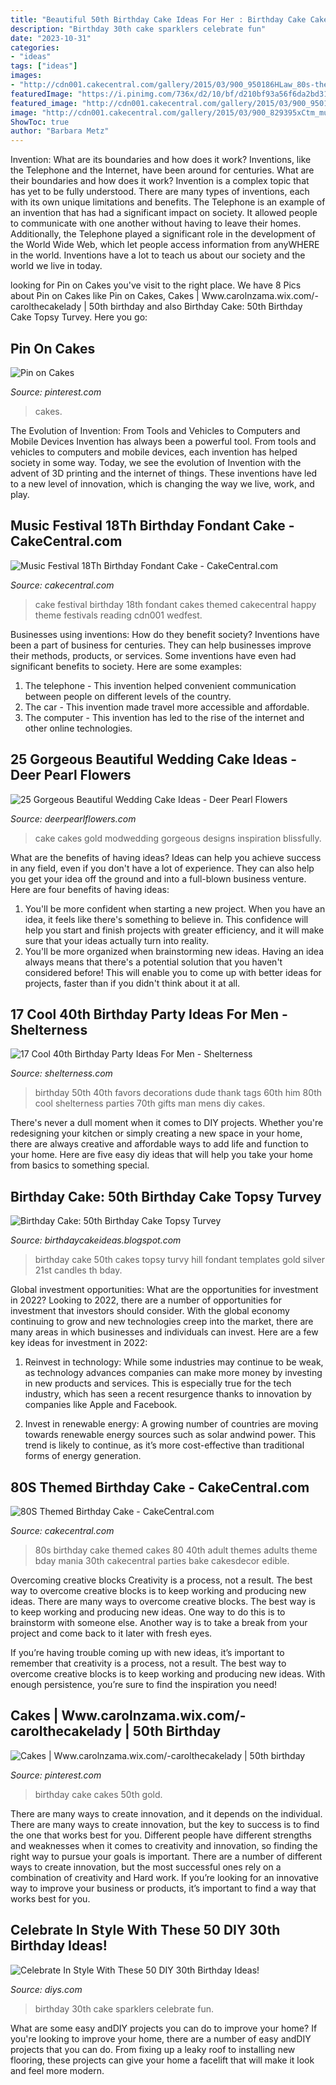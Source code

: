 ```yaml
---
title: "Beautiful 50th Birthday Cake Ideas For Her : Birthday Cake Cakes 50th Gold"
description: "Birthday 30th cake sparklers celebrate fun"
date: "2023-10-31"
categories:
- "ideas"
tags: ["ideas"]
images:
- "http://cdn001.cakecentral.com/gallery/2015/03/900_950186HLaw_80s-themed-birthday-cake.jpg"
featuredImage: "https://i.pinimg.com/736x/d2/10/bf/d210bf93a56f6da2bd31793d98f34966.jpg"
featured_image: "http://cdn001.cakecentral.com/gallery/2015/03/900_950186HLaw_80s-themed-birthday-cake.jpg"
image: "http://cdn001.cakecentral.com/gallery/2015/03/900_829395xCtm_music-festival-18th-birthday-fondant-cake.jpg"
ShowToc: true
author: "Barbara Metz"
---
```



Invention: What are its boundaries and how does it work?
Inventions, like the Telephone and the Internet, have been around for centuries. What are their boundaries and how does it work? Invention is a complex topic that has yet to be fully understood. There are many types of inventions, each with its own unique limitations and benefits. The Telephone is an example of an invention that has had a significant impact on society. It allowed people to communicate with one another without having to leave their homes. Additionally, the Telephone played a significant role in the development of the World Wide Web, which let people access information from anyWHERE in the world. Inventions have a lot to teach us about our society and the world we live in today.

	

		
looking for Pin on Cakes you've visit to the right place. We have 8 Pics about Pin on Cakes like Pin on Cakes, Cakes | Www.carolnzama.wix.com/-carolthecakelady | 50th birthday and also Birthday Cake: 50th Birthday Cake Topsy Turvey. Here you go:
		
    
## Pin On Cakes

<img loading=lazy src="https://i.pinimg.com/736x/85/61/5a/85615a46cceb160e84abeb920581f6d2.jpg" onerror="this.onerror=null;this.src='https://tse4.mm.bing.net/th?id=OIP.tdIVDAJHWzOSeY5BTRr7vwHaLH&amp;pid=15.1';" alt="Pin on Cakes">

_Source: pinterest.com_

>cakes. 

	

The Evolution of Invention: From Tools and Vehicles to Computers and Mobile Devices
Invention has always been a powerful tool. From tools and vehicles to computers and mobile devices, each invention has helped society in some way. Today, we see the evolution of Invention with the advent of 3D printing and the internet of things. These inventions have led to a new level of innovation, which is changing the way we live, work, and play.

    
## Music Festival 18Th Birthday Fondant Cake - CakeCentral.com

<img loading=lazy src="http://cdn001.cakecentral.com/gallery/2015/03/900_829395xCtm_music-festival-18th-birthday-fondant-cake.jpg" onerror="this.onerror=null;this.src='https://tse1.mm.bing.net/th?id=OIP.NeZkKWVVn0_iqOr2wWW6vAHaJ4&amp;pid=15.1';" alt="Music Festival 18Th Birthday Fondant Cake - CakeCentral.com">

_Source: cakecentral.com_

>cake festival birthday 18th fondant cakes themed cakecentral happy theme festivals reading cdn001 wedfest. 

	

Businesses using inventions: How do they benefit society?
Inventions have been a part of business for centuries. They can help businesses improve their methods, products, or services.  Some inventions have even had significant benefits to society. Here are some examples: 
1. The telephone - This invention helped convenient communication between people on different levels of the country.
2. The car - This invention made travel more accessible and affordable.
3. The computer - This invention has led to the rise of the internet and other online technologies.

    
## 25 Gorgeous Beautiful Wedding Cake Ideas - Deer Pearl Flowers

<img loading=lazy src="http://www.deerpearlflowers.com/wp-content/uploads/2015/10/red-black-gold-and-white-wedding-cake.jpg" onerror="this.onerror=null;this.src='https://tse4.mm.bing.net/th?id=OIP.tTlpUIoN4CVw-YzMHMo_DAHaKU&amp;pid=15.1';" alt="25 Gorgeous Beautiful Wedding Cake Ideas - Deer Pearl Flowers">

_Source: deerpearlflowers.com_

>cake cakes gold modwedding gorgeous designs inspiration blissfully. 

	

What are the benefits of having ideas?
Ideas can help you achieve success in any field, even if you don't have a lot of experience. They can also help you get your idea off the ground and into a full-blown business venture. Here are four benefits of having ideas: 
1. You'll be more confident when starting a new project. When you have an idea, it feels like there's something to believe in. This confidence will help you start and finish projects with greater efficiency, and it will make sure that your ideas actually turn into reality. 
2. You'll be more organized when brainstorming new ideas. Having an idea always means that there's a potential solution that you haven't considered before! This will enable you to come up with better ideas for projects, faster than if you didn't think about it at all. 

    
## 17 Cool 40th Birthday Party Ideas For Men - Shelterness

<img loading=lazy src="http://i.shelterness.com/2017/02/07-vintage-dude-thank-tags-for-party-favors.jpg" onerror="this.onerror=null;this.src='https://tse3.mm.bing.net/th?id=OIP.Ne2XOytjrLigGekK1BxSpwHaJ4&amp;pid=15.1';" alt="17 Cool 40th Birthday Party Ideas For Men - Shelterness">

_Source: shelterness.com_

>birthday 50th 40th favors decorations dude thank tags 60th him 80th cool shelterness parties 70th gifts man mens diy cakes. 

	

There's never a dull moment when it comes to DIY projects. Whether you're redesigning your kitchen or simply creating a new space in your home, there are always creative and affordable ways to add life and function to your home. Here are five easy diy ideas that will help you take your home from basics to something special.

    
## Birthday Cake: 50th Birthday Cake Topsy Turvey

<img loading=lazy src="http://3.bp.blogspot.com/-EZFrgzyGIKY/T3qVo-ufckI/AAAAAAAAGMs/F2wDwLYOYhM/s1600/black-white-50-birhtday-cake.jpg" onerror="this.onerror=null;this.src='https://tse1.mm.bing.net/th?id=OIP.l410IMAU7PXrFbRCINMT9gAAAA&amp;pid=15.1';" alt="Birthday Cake: 50th Birthday Cake Topsy Turvey">

_Source: birthdaycakeideas.blogspot.com_

>birthday cake 50th cakes topsy turvy hill fondant templates gold silver 21st candles th bday. 

	

Global investment opportunities: What are the opportunities for investment in 2022?
Looking to 2022, there are a number of opportunities for investment that investors should consider. With the global economy continuing to grow and new technologies creep into the market, there are many areas in which businesses and individuals can invest. Here are a few key ideas for investment in 2022: 
1. Reinvest in technology: While some industries may continue to be weak, as technology advances companies can make more money by investing in new products and services. This is especially true for the tech industry, which has seen a recent resurgence thanks to innovation by companies like Apple and Facebook. 

2. Invest in renewable energy: A growing number of countries are moving towards renewable energy sources such as solar andwind power. This trend is likely to continue, as it’s more cost-effective than traditional forms of energy generation. 


    
## 80S Themed Birthday Cake - CakeCentral.com

<img loading=lazy src="http://cdn001.cakecentral.com/gallery/2015/03/900_950186HLaw_80s-themed-birthday-cake.jpg" onerror="this.onerror=null;this.src='https://tse3.mm.bing.net/th?id=OIP.5KAqtCytwHY6mp9KcrU_PQHaKD&amp;pid=15.1';" alt="80S Themed Birthday Cake - CakeCentral.com">

_Source: cakecentral.com_

>80s birthday cake themed cakes 80 40th adult themes adults theme bday mania 30th cakecentral parties bake cakesdecor edible. 

	

Overcoming creative blocks
Creativity is a process, not a result. The best way to overcome creative blocks is to keep working and producing new ideas.
There are many ways to overcome creative blocks. The best way is to keep working and producing new ideas. One way to do this is to brainstorm with someone else. Another way is to take a break from your project and come back to it later with fresh eyes.

If you’re having trouble coming up with new ideas, it’s important to remember that creativity is a process, not a result. The best way to overcome creative blocks is to keep working and producing new ideas. With enough persistence, you’re sure to find the inspiration you need!

    
## Cakes | Www.carolnzama.wix.com/-carolthecakelady | 50th Birthday

<img loading=lazy src="https://i.pinimg.com/736x/d2/10/bf/d210bf93a56f6da2bd31793d98f34966.jpg" onerror="this.onerror=null;this.src='https://tse1.mm.bing.net/th?id=OIP.W-tWLZnVrvWWhyFHwCaliwHaJ3&amp;pid=15.1';" alt="Cakes | Www.carolnzama.wix.com/-carolthecakelady | 50th birthday">

_Source: pinterest.com_

>birthday cake cakes 50th gold. 

	

There are many ways to create innovation, and it depends on the individual.
There are many ways to create innovation, but the key to success is to find the one that works best for you. Different people have different strengths and weaknesses when it comes to creativity and innovation, so finding the right way to pursue your goals is important. There are a number of different ways to create innovation, but the most successful ones rely on a combination of creativity and Hard work. If you’re looking for an innovative way to improve your business or products, it’s important to find a way that works best for you.

    
## Celebrate In Style With These 50 DIY 30th Birthday Ideas!

<img loading=lazy src="http://cdn.diys.com/wp-content/uploads/2016/12/diy-30th-birthday-sparklers.jpg" onerror="this.onerror=null;this.src='https://tse3.mm.bing.net/th?id=OIP.tRQOG1QJ_jjiGmuJcgww8AHaLH&amp;pid=15.1';" alt="Celebrate In Style With These 50 DIY 30th Birthday Ideas!">

_Source: diys.com_

>birthday 30th cake sparklers celebrate fun. 

	

What are some easy andDIY projects you can do to improve your home?
If you're looking to improve your home, there are a number of easy andDIY projects that you can do. From fixing up a leaky roof to installing new flooring, these projects can give your home a facelift that will make it look and feel more modern.


